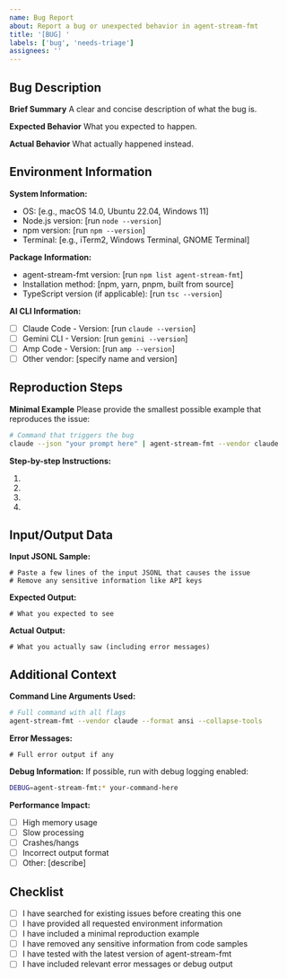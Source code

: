 ```yaml
---
name: Bug Report
about: Report a bug or unexpected behavior in agent-stream-fmt
title: '[BUG] '
labels: ['bug', 'needs-triage']
assignees: ''
---
```


## Bug Description

**Brief Summary** A clear and concise description of what the bug is.

**Expected Behavior** What you expected to happen.

**Actual Behavior** What actually happened instead.

## Environment Information

**System Information:**

- OS: [e.g., macOS 14.0, Ubuntu 22.04, Windows 11]
- Node.js version: [run `node --version`]
- npm version: [run `npm --version`]
- Terminal: [e.g., iTerm2, Windows Terminal, GNOME Terminal]

**Package Information:**

- agent-stream-fmt version: [run `npm list agent-stream-fmt`]
- Installation method: [npm, yarn, pnpm, built from source]
- TypeScript version (if applicable): [run `tsc --version`]

**AI CLI Information:**

- [ ] Claude Code - Version: [run `claude --version`]
- [ ] Gemini CLI - Version: [run `gemini --version`]
- [ ] Amp Code - Version: [run `amp --version`]
- [ ] Other vendor: [specify name and version]

## Reproduction Steps

**Minimal Example** Please provide the smallest possible example that reproduces the issue:

```bash
# Command that triggers the bug
claude --json "your prompt here" | agent-stream-fmt --vendor claude
```

**Step-by-step Instructions:**

1.
2.
3.
4.

## Input/Output Data

**Input JSONL Sample:**

```jsonl
# Paste a few lines of the input JSONL that causes the issue
# Remove any sensitive information like API keys
```

**Expected Output:**

```
# What you expected to see
```

**Actual Output:**

```
# What you actually saw (including error messages)
```

## Additional Context

**Command Line Arguments Used:**

```bash
# Full command with all flags
agent-stream-fmt --vendor claude --format ansi --collapse-tools
```

**Error Messages:**

```
# Full error output if any
```

**Debug Information:** If possible, run with debug logging enabled:

```bash
DEBUG=agent-stream-fmt:* your-command-here
```

**Performance Impact:**

- [ ] High memory usage
- [ ] Slow processing
- [ ] Crashes/hangs
- [ ] Incorrect output format
- [ ] Other: [describe]

## Checklist

- [ ] I have searched for existing issues before creating this one
- [ ] I have provided all requested environment information
- [ ] I have included a minimal reproduction example
- [ ] I have removed any sensitive information from code samples
- [ ] I have tested with the latest version of agent-stream-fmt
- [ ] I have included relevant error messages or debug output

